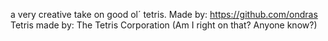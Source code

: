 a very creative take on good ol´ tetris. 
Made by: https://github.com/ondras
Tetris made by: The Tetris Corporation (Am I right on that? Anyone know?)
